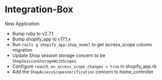 # Integration-Box
New Application
* Bump ruby to v2.7.1
* Bump shopify_app to v17.1.x
* Run `rails g shopify_app:shop_model` to get access_scope column migration
* Update Shop session storage concern to be `ShopSessionStorageWithScopes`
* Configure `reauth_on_access_scope_changes = true` in shopify_app.rb
* Add the `ShopAccessScopesVerification` concern to home_controller
